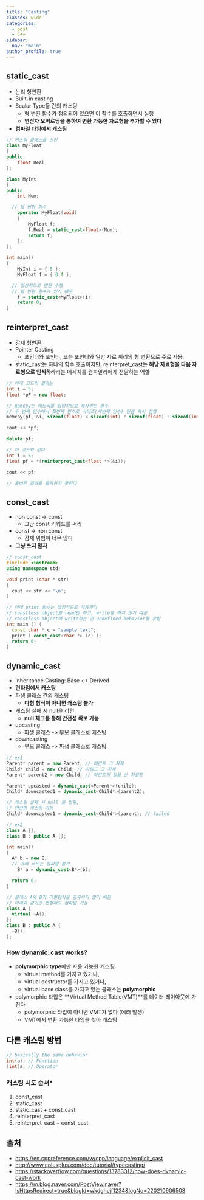 ```yaml
---
title: "Casting"
classes: wide
categories: 
  - post
  - C++
sidebar:
  nav: "main"
author_profile: true
---
```


## static_cast
* 논리 형변환
* Built-in casting
* Scalar Type들 간의 캐스팅
  * 형 변환 함수가 정의되어 있으면 이 함수를 호출하면서 실행
  * **연산자 오버로딩을 통하여 변환 가능한 자료형을 추가할 수 있다**
* **컴파일 타임에서 캐스팅**

```c++
// 커스텀 클래스들 선언
class MyFloat
{
public:
	float Real;
};

class MyInt
{
public:
	int Num;

  // 형 변환 함수 
	operator MyFloat(void)
	{ 
		MyFloat f;
		f.Real = static_cast<float>(Num);
		return f;
	};
};

int main()
{
	MyInt i = { 5 };
	MyFloat f = { 0.f };

  // 정상적으로 변환 수행
  // 형 변환 함수가 있기 때문
	f = static_cast<MyFloat>(i);
	return 0;
}
```

## reinterpret_cast
* 강제 형변환
* Pointer Casting
  * 포인터와 포인터, 또는 포인터와 일반 자료 끼리의 형 변환으로 주로 사용
* static_cast는 하나의 함수 호출이지만, reinterpret_cast는 **해당 자료형을 다음 자료형으로 인식하라**라는 메세지를 컴파일러에게 전달하는 역할

```c++
// 아래 코드의 결과는
int i = 5;
float *pF = new float;

// memcpy는 메모리를 일방적으로 복사하는 함수
// 두 번째 인수에서 첫번째 인수로 사이즈(세번째 인수) 만큼 복사 진행
memcpy(pf, &i, sizeof(float) < sizeof(int) ? sizeof(float) : sizeof(int));

cout << *pf;

delete pf;

// 이 코드와 같다
int i = 5;
float pf = *(reinterpret_cast<float *>(&i));

cout << pf;

// 올바른 결과를 출력하지 못한다
```

## const_cast
* non const -> const
    * 그냥 const 키워드를 써라
* const -> non const
    * 잠재 위험이 너무 많다
* **그냥 쓰지 말자**

```c++
// const_cast
#include <iostream>
using namespace std;

void print (char * str)
{
  cout << str << '\n';
}

// 아래 print 함수는 정상적으로 작동한다 
// constless object를 read만 하고, write을 하지 않기 땨문
// constless object에 write하는 건 undefined behavior를 유발
int main () {
  const char * c = "sample text";
  print ( const_cast<char *> (c) );
  return 0;
}
```

## dynamic_cast
* Inheritance Casting: Base <-> Derived
* **런타임에서 캐스팅**
* 파생 클래스 간의 캐스팅
  * **다형 형식이 아니면 캐스팅 불가**
* 캐스팅 실패 시 null을 리턴
  * **null 체크를 통해 안전성 확보 가능**
* upcasting
  * 파생 클래스 -> 부모 클래스로 캐스팅
* downcasting
  * 부모 클래스 -> 파생 클래스로 캐스팅

```c++
// ex1
Parent* parent = new Parent; // 페런트 그 자체
Child* child = new Child; // 차일드 그 자체
Parent* parent2 = new Child; // 페런트의 탈을 쓴 차일드

Parent* upcasted = dynamic_cast<Parent*>(child);
Child* downcasted1 = dynamic_cast<Child*>(parent2);

// 캐스팅 실패 시 null 을 반환,
// 안전한 캐스팅 가능
Child* downcasted1 = dynamic_cast<Child*>(parent); // failed

// ex2
class A {};
class B : public A {};

int main()
{
  A* b = new B;
  // 아래 코드는 컴파일 불가
	B* a = dynamic_cast<B*>(b);

  return 0;
}

// 클래스 A와 B가 다형형식을 공유하지 않기 때문
// 아래와 같이만 변형해도 컴파일 가능
class A {
  virtual ~A();
};
class B : public A {
  ~B();
};
```

### How dynamic_cast works?
* **polymorphic type**에만 사용 가능한 캐스팅
  * virtual method를 가지고 있거나, 
  * virtual destructor를 가지고 있거나,
  * virtual base class를 가지고 있는 클래스는 **polymorphic**
* polymorphic 타입은 **Virtual Method Table(VMT)**를 데이터 레이아웃에 가진다
  * polymorphic 타입이 아니면 VMT가 없다 (에러 발생)
  * VMT에서 변환 가능한 타입을 찾아 캐스팅

## 다른 캐스팅 방법

```c++
// basically the same behavior
int(a); // Function
(int)a; // Operator
```
### 캐스팅 시도 순서*
1. const_cast 
2. static_cast 
3. static_cast + const_cast 
4. reinterpret_cast 
5. reinterpret_cast  + const_cast 

## 출처
* <https://en.cppreference.com/w/cpp/language/explicit_cast>
* <http://www.cplusplus.com/doc/tutorial/typecasting/>
* <https://stackoverflow.com/questions/13783312/how-does-dynamic-cast-work>
* <https://m.blog.naver.com/PostView.naver?isHttpsRedirect=true&blogId=wkdghcjf1234&logNo=220210906503>